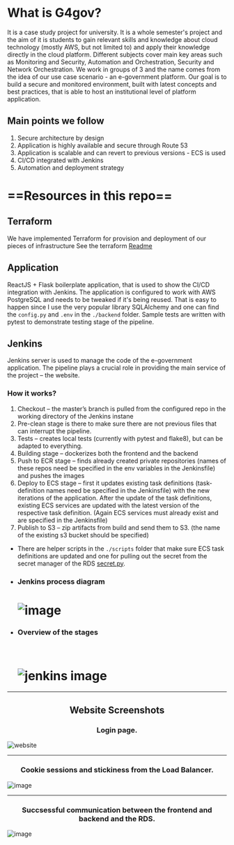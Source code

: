 # What is G4gov?
It is a case study project for university. It is a whole semester's project and the aim of it is students to gain relevant skills and knowledge about cloud technology (mostly AWS, but not limited to) and apply their knowledge directly in the cloud platform. Different subjects cover main key areas such as Monitoring and Security,  Automation and Orchestration, Security and Network Orchestration. We work in groups of 3 and the name comes from the idea of our use case scenario - an e-government platform. Our goal is to build a secure and monitored environment, built with latest concepts and best practices, that is able to host an institutional level of platform application. 

## Main points we follow
1. Secure architecture by design<br>
2. Application is highly available and secure through Route 53
3. Application is scalable and can revert to previous versions - ECS is used
4. CI/CD integrated with Jenkins
5. Automation and deployment strategy

# ==Resources in this repo==

## Terraform
We have implemented Terraform for provision and deployment of our pieces of infrastructure
See the terraform [Readme](https://github.com/TheFrostKing/e-government-platform/tree/main/terraform)
<br>

## Application
ReactJS + Flask boilerplate application, that is used to show the CI/CD integration with Jenkins. 
The application is configured to work with AWS PostgreSQL and needs to be tweaked if it's being reused. That is easy to happen since I use the very popular library SQLAlchemy and one can find the `config.py` and `.env` in the `./backend` folder.
Sample tests are written with pytest to demonstrate testing stage of the pipeline.
<br>

## Jenkins <br>
Jenkins server is used to manage the code of the e-government application. The pipeline plays a crucial role in providing the main service of the project – the website.
### How it works?
1.	Checkout – the master’s branch is pulled from the configured repo in the working directory of the Jenkins instane<br>
2. Pre-clean stage is there to make sure there are not previous files that can interrupt the pipeline.
3.	Tests – creates local tests (currently with pytest and flake8), but can be adapted to everything.
4.	Building stage – dockerizes both the frontend and the backend
5.	Push to ECR stage – finds already created private repositories (names of these repos need be specified in the env variables in the Jenkinsfile) and pushes the images
6.	Deploy to ECS stage – first it updates existing task definitions (task-definition names need be specified in the Jenkinsfile) with the new iterations of the application. After the update of the task definitions, existing ECS services are updated with the latest version of the respective task definition. (Again ECS services must already exist and are specified in the Jenkinsfile)
7.	Publish to S3 – zip artifacts from build and send them to S3. (the name of the existing s3 bucket should be specified)
   
 - There are helper scripts in the `./scripts` folder that make sure ECS task definitions are updated and one for pulling out the secret from the secret        manager of the RDS [secret.py](https://github.com/TheFrostKing/e-government-platform/blob/main/scripts/secret.py).
 - ### Jenkins process diagram
    # <picture>![image](https://user-images.githubusercontent.com/37861327/212493108-801e629b-8819-4aaa-85b2-742a14d22d34.png)</picture>

 - ### Overview of the stages
    # <picture><br>![jenkins image](https://user-images.githubusercontent.com/37861327/212673262-d91e9c79-e8f0-4d01-ae6b-3833a2786321.jpeg)</picture>

***
## <p align="center"> Website Screenshots </p>
### <p align="center"> Login page. </p>
![website](https://user-images.githubusercontent.com/37861327/212670652-9b68b40a-18a3-4855-8c71-81710cd06299.png)
***
### <p align="center"> Cookie sessions and stickiness from the Load Balancer.</p>
![image](https://user-images.githubusercontent.com/37861327/212671015-d71e066b-ca95-4742-b879-719926798525.png)
***
### <p align="center"> Succsessful communication between the frontend and backend and the RDS.</p>
![image](https://user-images.githubusercontent.com/37861327/212673968-63892681-c612-4d34-b18e-0e94698e3f6d.png)

